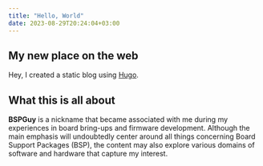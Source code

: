 ```yaml
---
title: "Hello, World"
date: 2023-08-29T20:24:04+03:00
---
```

## My new place on the web

Hey, I created a static blog using [Hugo](https://gohugo.io/).

## What this is all about

**BSPGuy** is a nickname that became associated with me during my experiences in board bring-ups and firmware development. 
Although the main emphasis will undoubtedly center around all things concerning Board Support Packages (BSP), the content may also explore various domains of software and hardware that capture my interest.


